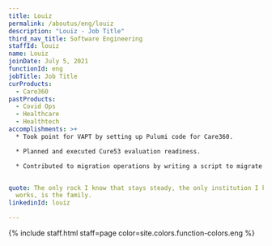 ```yaml
---
title: Louiz
permalink: /aboutus/eng/louiz
description: "Louiz - Job Title"
third_nav_title: Software Engineering
staffId: louiz
name: Louiz
joinDate: July 5, 2021
functionId: eng
jobTitle: Job Title
curProducts:
  - Care360
pastProducts:
  - Covid Ops
  - Healthcare
  - Healthtech
accomplishments: >+
  * Took point for VAPT by setting up Pulumi code for Care360.

  * Planned and executed Cure53 evaluation readiness. 

  * Contributed to migration operations by writing a script to migrate the majority of financial form data.


quote: The only rock I know that stays steady, the only institution I know that
  works, is the family.
linkedinId: louiz

---
```


{% include staff.html staff=page color=site.colors.function-colors.eng %}
